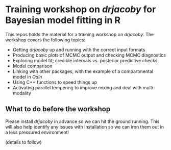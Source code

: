 
# Training workshop on *drjacoby* for Bayesian model fitting in R

This repos holds the material for a training workshop on *drjacoby*. The workshop covers the following topics:

- Getting *drjacoby* up and running with the correct input formats
- Producing basic plots of MCMC output and checking MCMC diagnostics
- Exploring model fit; credible intervals vs. posterior predictive checks
- Model comparison
- Linking with other packages, with the example of a compartmental model in *Odin*
- Using C++ functions to speed things up
- Activating parallel tempering to improve mixing and deal with multi-modality

## What to do before the workshop

Please install *drjacoby* in advance so we can hit the ground running. This will also help identify any issues with installation so we can iron them out in a less pressured environment!

(details to follow)


